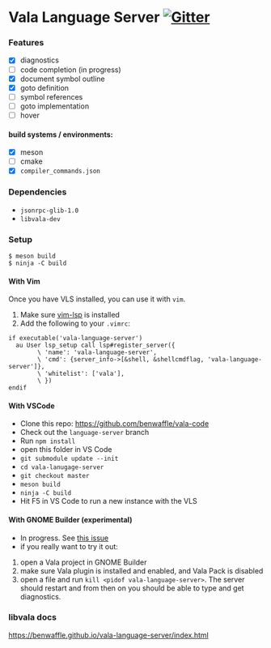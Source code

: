 # Vala Language Server [![Gitter](https://badges.gitter.im/vala-language-server/community.svg)](https://gitter.im/vala-language-server/community)

### Features
- [x] diagnostics
- [ ] code completion (in progress)
- [x] document symbol outline
- [x] goto definition
- [ ] symbol references
- [ ] goto implementation
- [ ] hover

#### build systems / environments:
- [x] meson
- [ ] cmake
- [x] `compiler_commands.json`

### Dependencies
- `jsonrpc-glib-1.0`
- `libvala-dev`

### Setup
```
$ meson build
$ ninja -C build
```

#### With Vim
Once you have VLS installed, you can use it with `vim`.

1. Make sure [vim-lsp](https://github.com/prabirshrestha/vim-lsp) is installed
2. Add the following to your `.vimrc`:

```vim
if executable('vala-language-server')                     
  au User lsp_setup call lsp#register_server({              
        \ 'name': 'vala-language-server',
        \ 'cmd': {server_info->[&shell, &shellcmdflag, 'vala-language-server']}, 
        \ 'whitelist': ['vala'],
        \ })
endif
```

#### With VSCode
- Clone this repo: https://github.com/benwaffle/vala-code
- Check out the `language-server` branch
- Run `npm install`
- open this folder in VS Code
- `git submodule update --init`
- `cd vala-lanugage-server`
- `git checkout master`
- `meson build`
- `ninja -C build`
- Hit F5 in VS Code to run a new instance with the VLS

#### With GNOME Builder (experimental)
- In progress. See [this issue](https://github.com/benwaffle/vala-language-server/issues/12)
- if you really want to try it out:

1. open a Vala project in GNOME Builder
2. make sure Vala plugin is installed and enabled, and Vala Pack is disabled
3. open a file and run `kill <pidof vala-language-server>`. The server should restart and from then on you should be able to type and get diagnostics.

### libvala docs
https://benwaffle.github.io/vala-language-server/index.html
